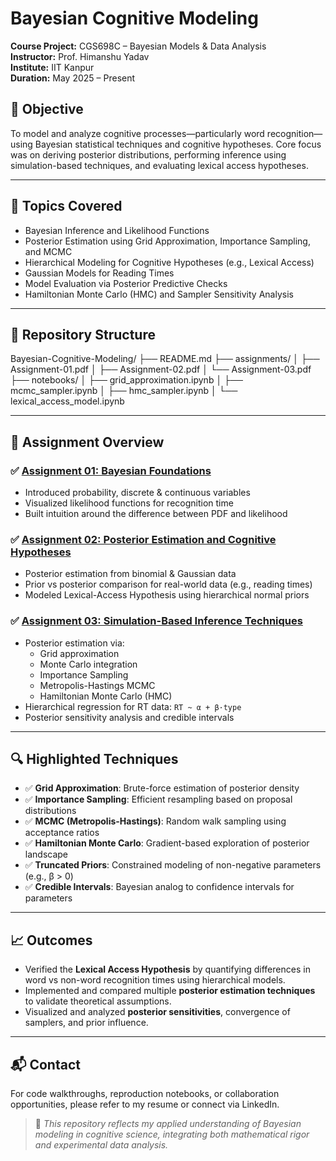 # Bayesian Cognitive Modeling

**Course Project:** CGS698C – Bayesian Models & Data Analysis  
**Instructor:** Prof. Himanshu Yadav  
**Institute:** IIT Kanpur  
**Duration:** May 2025 – Present  

## 🧠 Objective
To model and analyze cognitive processes—particularly word recognition—using Bayesian statistical techniques and cognitive hypotheses. Core focus was on deriving posterior distributions, performing inference using simulation-based techniques, and evaluating lexical access hypotheses.

---

## 📘 Topics Covered

- Bayesian Inference and Likelihood Functions
- Posterior Estimation using Grid Approximation, Importance Sampling, and MCMC
- Hierarchical Modeling for Cognitive Hypotheses (e.g., Lexical Access)
- Gaussian Models for Reading Times
- Model Evaluation via Posterior Predictive Checks
- Hamiltonian Monte Carlo (HMC) and Sampler Sensitivity Analysis

---

## 📁 Repository Structure

Bayesian-Cognitive-Modeling/
├── README.md
├── assignments/
│ ├── Assignment-01.pdf
│ ├── Assignment-02.pdf
│ └── Assignment-03.pdf
├── notebooks/
│ ├── grid_approximation.ipynb
│ ├── mcmc_sampler.ipynb
│ ├── hmc_sampler.ipynb
│ └── lexical_access_model.ipynb


---

## 📄 Assignment Overview

### ✅ [Assignment 01: Bayesian Foundations](assignments/Assignment-01.pdf)
- Introduced probability, discrete & continuous variables
- Visualized likelihood functions for recognition time
- Built intuition around the difference between PDF and likelihood

### ✅ [Assignment 02: Posterior Estimation and Cognitive Hypotheses](assignments/Assignment-02.pdf)
- Posterior estimation from binomial & Gaussian data
- Prior vs posterior comparison for real-world data (e.g., reading times)
- Modeled Lexical-Access Hypothesis using hierarchical normal priors

### ✅ [Assignment 03: Simulation-Based Inference Techniques](assignments/Assignment-03.pdf)
- Posterior estimation via:
  - Grid approximation
  - Monte Carlo integration
  - Importance Sampling
  - Metropolis-Hastings MCMC
  - Hamiltonian Monte Carlo (HMC)
- Hierarchical regression for RT data: `RT ~ α + β·type`
- Posterior sensitivity analysis and credible intervals

---

## 🔍 Highlighted Techniques
- ✅ **Grid Approximation**: Brute-force estimation of posterior density  
- ✅ **Importance Sampling**: Efficient resampling based on proposal distributions  
- ✅ **MCMC (Metropolis-Hastings)**: Random walk sampling using acceptance ratios  
- ✅ **Hamiltonian Monte Carlo**: Gradient-based exploration of posterior landscape  
- ✅ **Truncated Priors**: Constrained modeling of non-negative parameters (e.g., β > 0)  
- ✅ **Credible Intervals**: Bayesian analog to confidence intervals for parameters

---

## 📈 Outcomes

- Verified the **Lexical Access Hypothesis** by quantifying differences in word vs non-word recognition times using hierarchical models.
- Implemented and compared multiple **posterior estimation techniques** to validate theoretical assumptions.
- Visualized and analyzed **posterior sensitivities**, convergence of samplers, and prior influence.

---

## 📬 Contact
For code walkthroughs, reproduction notebooks, or collaboration opportunities, please refer to my resume or connect via LinkedIn.

> 🧪 *This repository reflects my applied understanding of Bayesian modeling in cognitive science, integrating both mathematical rigor and experimental data analysis.*

